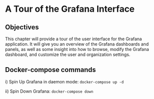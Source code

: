 # A Tour of the Grafana Interface

## Objectives 
This chapter will provide a tour of the user interface for the Grafana application. It will give you an overview of the Grafana dashboards and panels, as well as some insight into how to browse, modify the Grafana dashboard, and customize the user and organization settings.

## Docker-compose commands
i) Spin Up Grafana in daemon mode: `docker-compose up -d`

ii) Spin Down Grafana: `docker-compose down`
